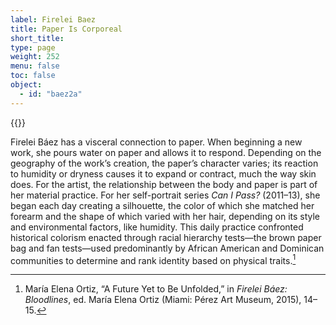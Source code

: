 ```yaml
---
label: Firelei Baez
title: Paper Is Corporeal
short_title:
type: page
weight: 252
menu: false
toc: false
object:
  - id: "baez2a"
---
```

{{<q-figure id="baez2a">}}

Firelei Báez has a visceral connection to paper. When beginning a new work, she pours water on paper and allows it to respond. Depending on the geography of the work’s creation, the paper’s character varies; its reaction to humidity or dryness causes it to expand or contract, much the way skin does. For the artist, the relationship between the body and paper is part of her material practice. For her self-portrait series *Can I Pass?* (2011–13), she began each day creating a silhouette, the color of which she matched her forearm and the shape of which varied with her hair, depending on its style and environmental factors, like humidity. This daily practice confronted historical colorism enacted through racial hierarchy tests—the brown paper bag and fan tests—used predominantly by African American and Dominican communities to determine and rank identity based on physical traits.[^1]

[^1]: María Elena Ortiz, “A Future Yet to Be Unfolded,” in *Firelei Báez: Bloodlines*, ed. María Elena Ortiz (Miami: Pérez Art Museum, 2015), 14–15.
